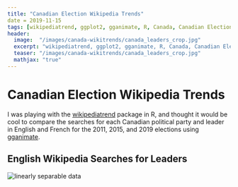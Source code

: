```yaml
---
title: "Canadian Election Wikipedia Trends"
date = 2019-11-15
tags: [wikipediatrend, ggplot2, gganimate, R, Canada, Canadian Elections]
header:
  image:  "/images/canada-wikitrends/canada_leaders_crop.jpg"
  excerpt: "wikipediatrend, ggplot2, gganimate, R, Canada, Canadian Elections"
  teaser: "/images/canada-wikitrends/canada_leaders_crop.jpg"
  mathjax: "true"
---
```


# Canadian Election Wikipedia Trends

I was playing with the [wikipediatrend](https://github.com/petermeissner/wikipediatrend0) package in R, and thought it would be cool to compare the searches for each Canadian political party and leader in English and French for the 2011, 2015, and 2019 elections using [gganimate](https://github.com/thomasp85/gganimate).

## English Wikipedia Searches for Leaders
<img src="{{ site.url }}{{ site.baseurl }}/images/lead_anim_en.gif" alt="linearly separable data">

